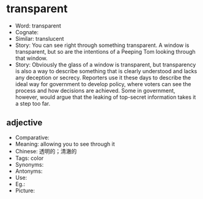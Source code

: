 # transparent

- Word: transparent
- Cognate: 
- Similar: translucent
- Story: You can see right through something transparent. A window is transparent, but so are the intentions of a Peeping Tom looking through that window.
- Story: Obviously the glass of a window is transparent, but transparency is also a way to describe something that is clearly understood and lacks any deception or secrecy. Reporters use it these days to describe the ideal way for government to develop policy, where voters can see the process and how decisions are achieved. Some in government, however, would argue that the leaking of top-secret information takes it a step too far.

## adjective

- Comparative: 
- Meaning: allowing you to see through it
- Chinese: 透明的；清澈的
- Tags: color
- Synonyms: 
- Antonyms: 
- Use: 
- Eg.: 
- Picture: 

